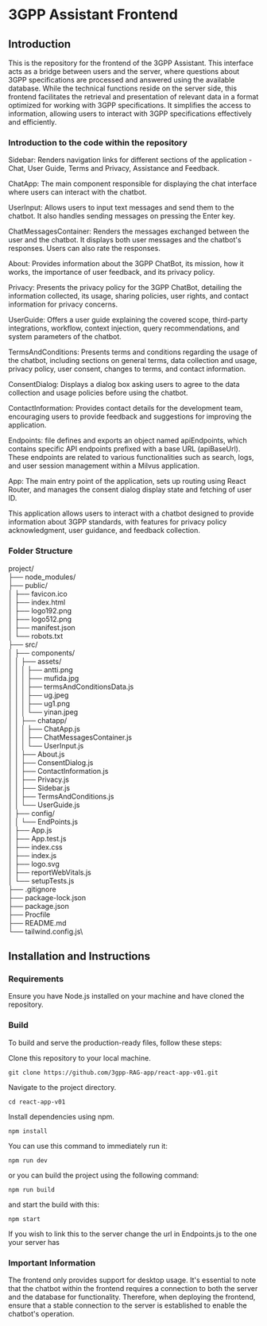 # 3GPP Assistant Frontend

## Introduction

This is the repository for the frontend of the 3GPP Assistant. This interface acts as a bridge between users and the server, 
where questions about 3GPP specifications are processed and answered using the available database. While the technical functions 
reside on the server side, this frontend facilitates the retrieval and presentation of relevant data in a format optimized for 
working with 3GPP specifications. It simplifies the access to information, allowing users to interact with 3GPP specifications 
effectively and efficiently.

### Introduction to the code within the repository

Sidebar: Renders navigation links for different sections of the application - Chat, User Guide, Terms and Privacy, Assistance and Feedback.

ChatApp: The main component responsible for displaying the chat interface where users can interact with the chatbot.

UserInput: Allows users to input text messages and send them to the chatbot. It also handles sending messages on pressing the Enter key.

ChatMessagesContainer: Renders the messages exchanged between the user and the chatbot. It displays both user messages and the chatbot's responses. Users can also rate the responses.

About: Provides information about the 3GPP ChatBot, its mission, how it works, the importance of user feedback, and its privacy policy.

Privacy: Presents the privacy policy for the 3GPP ChatBot, detailing the information collected, its usage, sharing policies, user rights, and contact information for privacy concerns.

UserGuide: Offers a user guide explaining the covered scope, third-party integrations, workflow, context injection, query recommendations, and system parameters of the chatbot.

TermsAndConditions: Presents terms and conditions regarding the usage of the chatbot, including sections on general terms, data collection and usage, privacy policy, user consent, changes to terms, and contact information.

ConsentDialog: Displays a dialog box asking users to agree to the data collection and usage policies before using the chatbot.

ContactInformation: Provides contact details for the development team, encouraging users to provide feedback and suggestions for improving the application.

Endpoints: file defines and exports an object named apiEndpoints, which contains specific API endpoints prefixed with a base URL (apiBaseUrl). These endpoints are related to various functionalities such as search, logs, and user session management within a Milvus application.

App: The main entry point of the application, sets up routing using React Router, and manages the consent dialog display state and fetching of user ID.

This application allows users to interact with a chatbot designed to provide information about 3GPP standards, with features for privacy policy acknowledgment, user guidance, and feedback collection.

### Folder Structure

project/\
├── node_modules/\
├── public/\
│   ├── favicon.ico\
│   ├── index.html\
│   ├── logo192.png\
│   ├── logo512.png\
│   ├── manifest.json\
│   └── robots.txt\
├── src/\
│   ├── components/\
│   │   ├── assets/\
│   │   │   ├── antti.png\
│   │   │   ├── mufida.jpg\
│   │   │   ├── termsAndConditionsData.js\
│   │   │   ├── ug.jpeg\
│   │   │   ├── ug1.png\
│   │   │   └── yinan.jpeg\
│   │   ├── chatapp/\
│   │   │   ├── ChatApp.js\
│   │   │   ├── ChatMessagesContainer.js\
│   │   │   └── UserInput.js\
│   │   ├── About.js\
│   │   ├── ConsentDialog.js\
│   │   ├── ContactInformation.js\
│   │   ├── Privacy.js\
│   │   ├── Sidebar.js\
│   │   ├── TermsAndConditions.js\
│   │   └── UserGuide.js\
│   ├── config/\
│   │   └── EndPoints.js\
│   ├── App.js\
│   ├── App.test.js\
│   ├── index.css\
│   ├── index.js\
│   ├── logo.svg\
│   ├── reportWebVitals.js\
│   └── setupTests.js\
├── .gitignore\
├── package-lock.json\
├── package.json\
├── Procfile\
├── README.md\
└── tailwind.config.js\

## Installation and Instructions

### Requirements

Ensure you have Node.js installed on your machine and have cloned the repository.

### Build

To build and serve the production-ready files, follow these steps:

Clone this repository to your local machine.

    git clone https://github.com/3gpp-RAG-app/react-app-v01.git

Navigate to the project directory.

    cd react-app-v01

Install dependencies using npm.

    npm install

You can use this command to immediately run it:

    npm run dev

or you can build the project using the following command:

    npm run build

and start the build with this:

    npm start

If you wish to link this to the server change the url in Endpoints.js to the one your server has

### Important Information

The frontend only provides support for desktop usage. It's essential to note that the chatbot 
within the frontend requires a connection to both the server and the database for functionality. 
Therefore, when deploying the frontend, ensure that a stable connection to the server is established 
to enable the chatbot's operation.

